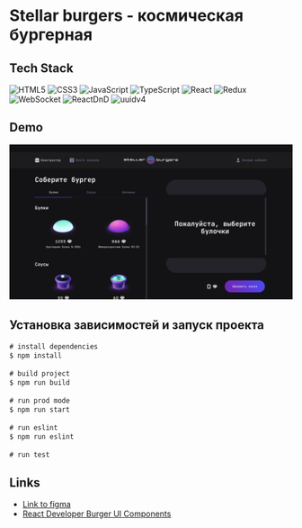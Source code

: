 # Stellar burgers - космическая бургерная 

## Tech Stack
![HTML5](https://img.shields.io/badge/-HTML5-black?style=flat-square&logo=html5&logoColor=white)
![CSS3](https://img.shields.io/badge/-CSS3-black?style=flat-square&logo=css3)
![JavaScript](https://img.shields.io/badge/-JavaScript-black?style=flat-square&logo=javascript)
![TypeScript](https://img.shields.io/badge/-TypeScript-black?style=flat-square&logo=typescript)
![React](https://img.shields.io/badge/React-20232A?style=for-the-badge&logo=react&logoColor=61DAFB)
![Redux](https://img.shields.io/badge/Redux-593D88?style=for-the-badge&logo=redux&logoColor=white)
![WebSocket](https://img.shields.io/badge/WebSocket-black)
![ReactDnD](https://img.shields.io/badge/react-dnd-black)
![uuidv4](https://img.shields.io/badge/uuidv4-purple)

## Demo
![Alt text](./src/images/demo.png "demo")

## Установка зависимостей и запуск проекта

```
# install dependencies
$ npm install

# build project
$ npm run build

# run prod mode
$ npm run start

# run eslint
$ npm run eslint

# run test
```

## Links
* [Link to figma](https://www.figma.com/file/zFGN2O5xktHl9VmoOieq5E/React-_-%D0%9F%D1%80%D0%BE%D0%B5%D0%BA%D1%82%D0%BD%D1%8B%D0%B5-%D0%B7%D0%B0%D0%B4%D0%B0%D1%87%D0%B8_external_link)
* [React Developer Burger UI Components](https://yandex-practicum.github.io/react-developer-burger-ui-components/docs/)